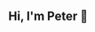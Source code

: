 ## Hi, I'm Peter 👋

<!-- https://github.com/anuraghazra/github-readme-stats/blob/master/readme.md -->
<!-- [![Anurag's GitHub stats](https://github-readme-stats.vercel.app/api?username=PeterHetherington)](https://github.com/PeterHetherington/github-readme-stats) -->

<!--[![Top Langs](https://github-readme-stats.vercel.app/api/top-langs/?username=PeterHetherington)](https://github.com/PeterHetherington/github-readme-stats) -->





<!--
Here are some ideas to get you started:

- 🔭 I’m currently working on ...
- 🌱 I’m currently learning ...
- 👯 I’m looking to collaborate on ...
- 🤔 I’m looking for help with ...
- 💬 Ask me about ...
- 📫 How to reach me: ...
- 😄 Pronouns: ...
- ⚡ Fun fact: ...
-->
